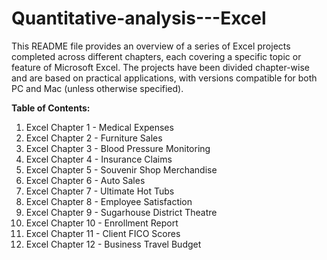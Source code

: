 # Quantitative-analysis---Excel

This README file provides an overview of a series of Excel projects completed across different chapters, each covering a specific topic or feature of Microsoft Excel. The projects have been divided chapter-wise and are based on practical applications, with versions compatible for both PC and Mac (unless otherwise specified).

**Table of Contents:**

1.	Excel Chapter 1 - Medical Expenses
2.	Excel Chapter 2 - Furniture Sales
3.	Excel Chapter 3 - Blood Pressure Monitoring
4.	Excel Chapter 4 - Insurance Claims
5.	Excel Chapter 5 - Souvenir Shop Merchandise
6.	Excel Chapter 6 - Auto Sales
7.	Excel Chapter 7 - Ultimate Hot Tubs
8.	Excel Chapter 8 - Employee Satisfaction
9.	Excel Chapter 9 - Sugarhouse District Theatre
10.	Excel Chapter 10 - Enrollment Report
11.	Excel Chapter 11 - Client FICO Scores
12.	Excel Chapter 12 - Business Travel Budget
